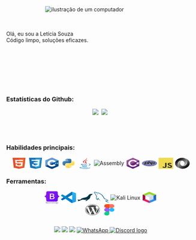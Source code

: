 <img src="https://raw.githubusercontent.com/MicaelliMedeiros/micaellimedeiros/master/image/computer-illustration.png" alt="ilustração de um computador" min-width="400px" max-width="400px" width="400px" align="right">
<br>
<br>
<br>
<p align="left"> 
 Olá, eu sou a Letícia Souza<br>
Código limpo, soluções eficazes.
</p>


<br>
<br>
<br>
<br>
<br>
<br>

<h3 align="left">Estatísticas do Github:</h3>
<div align="center">
  <a href="https://github.com/lettciaszza"><img height="145em" src="https://github-readme-stats.vercel.app/api?username=lettciaszza&show_icons=true&theme=dracula&include_all_commits=true&count_private=true&hide_border=true"></a>&nbsp;
 <a href="https://github.com/lettciaszza"><img height="145em" src="https://github-readme-stats.vercel.app/api/top-langs/?username=lettciaszza&layout=compact&langs_count=7&theme=dracula&hide_border=true"></a>&nbsp;
                                            
<div style="display: inline_block">
<br>
<br>
<br>
  
<h3 align="left">Habilidades principais:</h3>
<img align="center" alt="Leticia-HTML" height="30" width="40" src="https://raw.githubusercontent.com/devicons/devicon/master/icons/html5/html5-original.svg">
<img align="center" alt="Leticia-CSS" height="30" width="40" src="https://raw.githubusercontent.com/devicons/devicon/master/icons/css3/css3-original.svg">
<img align="center" alt="C++" height="30" width="40" src="https://raw.githubusercontent.com/devicons/devicon/master/icons/cplusplus/cplusplus-original.svg">
<img align="center" alt="Python" height="30" width="40" src="https://raw.githubusercontent.com/devicons/devicon/master/icons/python/python-original.svg">
<img align="center" alt="Java" height="30" width="40" src="https://raw.githubusercontent.com/devicons/devicon/master/icons/java/java-original.svg">
<img align="center" alt="Assembly" height="30" width="40" src="https://raw.githubusercontent.com/devicons/devicon/master/icons/assembly/assembly-x86.svg">
<img align="center" alt="C#" height="30" width="40" src="https://raw.githubusercontent.com/devicons/devicon/master/icons/csharp/csharp-original.svg">
<img align="center" alt="PHP" height="30" width="40" src="https://raw.githubusercontent.com/devicons/devicon/master/icons/php/php-original.svg">
<img align="center" alt="Javascript" height="30" width="40" src="https://raw.githubusercontent.com/devicons/devicon/master/icons/javascript/javascript-original.svg">
<img align="center" alt="JSON" height="30" width="40" src="https://raw.githubusercontent.com/devicons/devicon/master/icons/json/json-original.svg">



  
  <h3 align="left">Ferramentas:</h3>
  <img align="center" alt="Leticia-Bootstrap" height="35" width="40" src="https://raw.githubusercontent.com/devicons/devicon/master/icons/bootstrap/bootstrap-original-wordmark.svg">
  <img align="center" alt="Visual Studio Code logo" height="30" width="40" src="https://raw.githubusercontent.com/devicons/devicon/master/icons/vscode/vscode-original.svg">
 <img align="center" alt="MariaDB" height="30" width="40" src="https://raw.githubusercontent.com/devicons/devicon/master/icons/mariadb/mariadb-original.svg">
<img align="center" alt="MySQL" height="30" width="40" src="https://raw.githubusercontent.com/devicons/devicon/master/icons/mysql/mysql-original.svg">
<img align="center" alt="Kali Linux" height="30" width="40" src="https://raw.githubusercontent.com/devicons/devicon/master/icons/kali/kali-original.svg">
<img align="center" alt="NetBeans" height="30" width="40" src="https://raw.githubusercontent.com/devicons/devicon/master/icons/netbeans/netbeans-original.svg">
</div>
<img align="center" alt="WordPress" height="30" width="40" src="https://raw.githubusercontent.com/devicons/devicon/master/icons/wordpress/wordpress-plain.svg">
<img align="center" alt="Figma" height="30" width="40" src="https://raw.githubusercontent.com/devicons/devicon/master/icons/figma/figma-original.svg">



##

  <div>
    <a href="https://www.linkedin.com/in/let%C3%ADcia-souza-257888150/" target_"black"><img src="https://img.shields.io/badge/LinkedIn-0077B5?style=for-the-badge&logo=linkedin&logoColor=white" target_"black"></a>
    <a href = "mailto:leticiaszza@outlook.com" target_"black"><img src="https://img.shields.io/badge/Gmail-D14836?style=for-the-badge&logo=gmail&logoColor=white" target_"black"></a>
     <a href="https://www.instagram.com/lettciaszza/" target="_blank"><img src="https://img.shields.io/badge/-Instagram-%23E4405F?style=for-the-badge&logo=instagram&logoColor=white" target="_blank"></a>
    <a href="https://wa.me/5532998846889" target="_blank">
  <img src="https://img.shields.io/badge/WhatsApp-25D366?style=for-the-badge&logo=whatsapp&logoColor=white" alt="WhatsApp">
</a>
  <a href="https://discord.gg/leticiasouza1285" target="_blank">
  <img src="https://img.shields.io/badge/Discord-7289DA?style=for-the-badge&logo=discord&logoColor=white" alt="Discord logo">
</a>


  </div>








